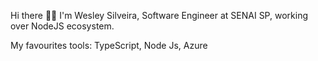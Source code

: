 Hi there 👋🏻
I'm Wesley Silveira, Software Engineer at SENAI SP, working over NodeJS ecosystem.

My favourites tools:  TypeScript,  Node Js,  Azure




